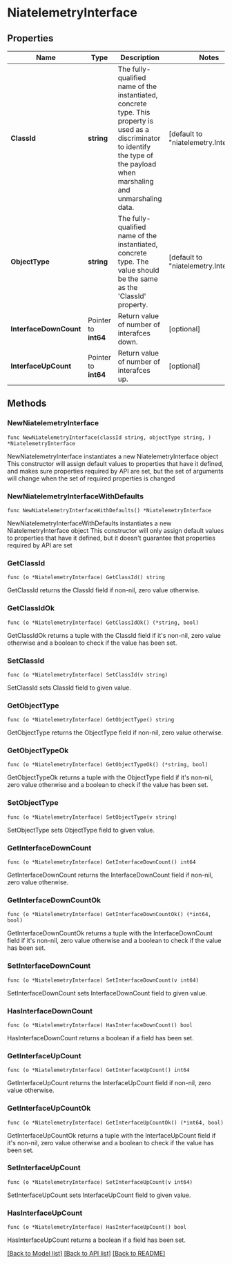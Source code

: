 # NiatelemetryInterface

## Properties

Name | Type | Description | Notes
------------ | ------------- | ------------- | -------------
**ClassId** | **string** | The fully-qualified name of the instantiated, concrete type. This property is used as a discriminator to identify the type of the payload when marshaling and unmarshaling data. | [default to "niatelemetry.Interface"]
**ObjectType** | **string** | The fully-qualified name of the instantiated, concrete type. The value should be the same as the &#39;ClassId&#39; property. | [default to "niatelemetry.Interface"]
**InterfaceDownCount** | Pointer to **int64** | Return value of number of interafces down. | [optional] 
**InterfaceUpCount** | Pointer to **int64** | Return value of number of interafces up. | [optional] 

## Methods

### NewNiatelemetryInterface

`func NewNiatelemetryInterface(classId string, objectType string, ) *NiatelemetryInterface`

NewNiatelemetryInterface instantiates a new NiatelemetryInterface object
This constructor will assign default values to properties that have it defined,
and makes sure properties required by API are set, but the set of arguments
will change when the set of required properties is changed

### NewNiatelemetryInterfaceWithDefaults

`func NewNiatelemetryInterfaceWithDefaults() *NiatelemetryInterface`

NewNiatelemetryInterfaceWithDefaults instantiates a new NiatelemetryInterface object
This constructor will only assign default values to properties that have it defined,
but it doesn't guarantee that properties required by API are set

### GetClassId

`func (o *NiatelemetryInterface) GetClassId() string`

GetClassId returns the ClassId field if non-nil, zero value otherwise.

### GetClassIdOk

`func (o *NiatelemetryInterface) GetClassIdOk() (*string, bool)`

GetClassIdOk returns a tuple with the ClassId field if it's non-nil, zero value otherwise
and a boolean to check if the value has been set.

### SetClassId

`func (o *NiatelemetryInterface) SetClassId(v string)`

SetClassId sets ClassId field to given value.


### GetObjectType

`func (o *NiatelemetryInterface) GetObjectType() string`

GetObjectType returns the ObjectType field if non-nil, zero value otherwise.

### GetObjectTypeOk

`func (o *NiatelemetryInterface) GetObjectTypeOk() (*string, bool)`

GetObjectTypeOk returns a tuple with the ObjectType field if it's non-nil, zero value otherwise
and a boolean to check if the value has been set.

### SetObjectType

`func (o *NiatelemetryInterface) SetObjectType(v string)`

SetObjectType sets ObjectType field to given value.


### GetInterfaceDownCount

`func (o *NiatelemetryInterface) GetInterfaceDownCount() int64`

GetInterfaceDownCount returns the InterfaceDownCount field if non-nil, zero value otherwise.

### GetInterfaceDownCountOk

`func (o *NiatelemetryInterface) GetInterfaceDownCountOk() (*int64, bool)`

GetInterfaceDownCountOk returns a tuple with the InterfaceDownCount field if it's non-nil, zero value otherwise
and a boolean to check if the value has been set.

### SetInterfaceDownCount

`func (o *NiatelemetryInterface) SetInterfaceDownCount(v int64)`

SetInterfaceDownCount sets InterfaceDownCount field to given value.

### HasInterfaceDownCount

`func (o *NiatelemetryInterface) HasInterfaceDownCount() bool`

HasInterfaceDownCount returns a boolean if a field has been set.

### GetInterfaceUpCount

`func (o *NiatelemetryInterface) GetInterfaceUpCount() int64`

GetInterfaceUpCount returns the InterfaceUpCount field if non-nil, zero value otherwise.

### GetInterfaceUpCountOk

`func (o *NiatelemetryInterface) GetInterfaceUpCountOk() (*int64, bool)`

GetInterfaceUpCountOk returns a tuple with the InterfaceUpCount field if it's non-nil, zero value otherwise
and a boolean to check if the value has been set.

### SetInterfaceUpCount

`func (o *NiatelemetryInterface) SetInterfaceUpCount(v int64)`

SetInterfaceUpCount sets InterfaceUpCount field to given value.

### HasInterfaceUpCount

`func (o *NiatelemetryInterface) HasInterfaceUpCount() bool`

HasInterfaceUpCount returns a boolean if a field has been set.


[[Back to Model list]](../README.md#documentation-for-models) [[Back to API list]](../README.md#documentation-for-api-endpoints) [[Back to README]](../README.md)


